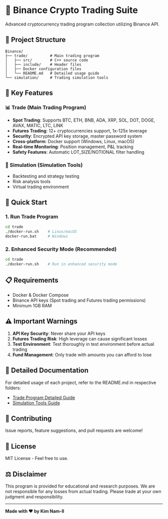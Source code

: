 # 🚀 Binance Crypto Trading Suite

Advanced cryptocurrency trading program collection utilizing Binance API.

## 📁 Project Structure

```
Binance/
├── trade/          # Main trading program
│   ├── src/        # C++ source code
│   ├── include/    # Header files
│   ├── Docker configuration files
│   └── README.md   # Detailed usage guide
└── simulation/     # Trading simulation tools
```

## 🎯 Key Features

### 📊 Trade (Main Trading Program)
- **Spot Trading**: Supports BTC, ETH, BNB, ADA, XRP, SOL, DOT, DOGE, AVAX, MATIC, LTC, LINK
- **Futures Trading**: 12+ cryptocurrencies support, 1x-125x leverage
- **Security**: Encrypted API key storage, master password system
- **Cross-platform**: Docker support (Windows, Linux, macOS)
- **Real-time Monitoring**: Position management, P&L tracking
- **Safety Features**: Automatic LOT_SIZE/NOTIONAL filter handling

### 🔬 Simulation (Simulation Tools)
- Backtesting and strategy testing
- Risk analysis tools
- Virtual trading environment

## 🚀 Quick Start

### 1. Run Trade Program
```bash
cd trade
./docker-run.sh    # Linux/macOS
docker-run.bat     # Windows
```

### 2. Enhanced Security Mode (Recommended)
```bash
cd trade
./docker-run.sh    # Run in enhanced security mode
```

## 📋 Requirements

- Docker & Docker Compose
- Binance API keys (Spot trading and Futures trading permissions)
- Minimum 1GB RAM

## ⚠️ Important Warnings

1. **API Key Security**: Never share your API keys
2. **Futures Trading Risk**: High leverage can cause significant losses
3. **Test Environment**: Test thoroughly in test environment before actual trading
4. **Fund Management**: Only trade with amounts you can afford to lose

## 🔗 Detailed Documentation

For detailed usage of each project, refer to the README.md in respective folders:
- [Trade Program Detailed Guide](trade/README.md)
- [Simulation Tools Guide](simulation/README.md)

## 🤝 Contributing

Issue reports, feature suggestions, and pull requests are welcome!

## 📄 License

MIT License - Feel free to use.

## ⚖️ Disclaimer

This program is provided for educational and research purposes. We are not responsible for any losses from actual trading. Please trade at your own judgment and responsibility.

---

**Made with ❤️ by Kim Nam-Il** 